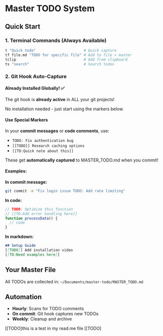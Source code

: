 # Master TODO System

## Quick Start

### 1. Terminal Commands (Always Available)
```bash
t "Quick todo"                      # Quick capture
tf file.md "TODO for specific file" # Add to file + master
tclip                               # Add from clipboard
ts "search"                         # Search todos
```

### 2. Git Hook Auto-Capture

#### Already Installed Globally! ✅
The git hook is **already active** in ALL your git projects!

No installation needed - just start using the markers below.

#### Use Special Markers
In your **commit messages** or **code comments**, use:

- `TODO: Fix authentication bug`
- `[[TODO]] Research caching options`
- `[[TD:Quick note about this]]`

These get **automatically captured** to MASTER_TODO.md when you commit!

#### Examples:

**In commit message:**
```bash
git commit -m "Fix login issue TODO: Add rate limiting"
```

**In code:**
```javascript
// TODO: Optimize this function
// [[TD:Add error handling here]]
function processData() {
  // code
}
```

**In markdown:**
```markdown
## Setup Guide
[[TODO]] Add installation video
[[TD:Need examples here]]
```

## Your Master File
All TODOs are collected in: `~/Documents/master-todo/MASTER_TODO.md`

## Automation
- **Hourly**: Scans for TODO comments
- **On commit**: Git hook captures new TODOs
- **Weekly**: Cleanup and archive


[[TODO]this is a test in my read.me file [[TODO]